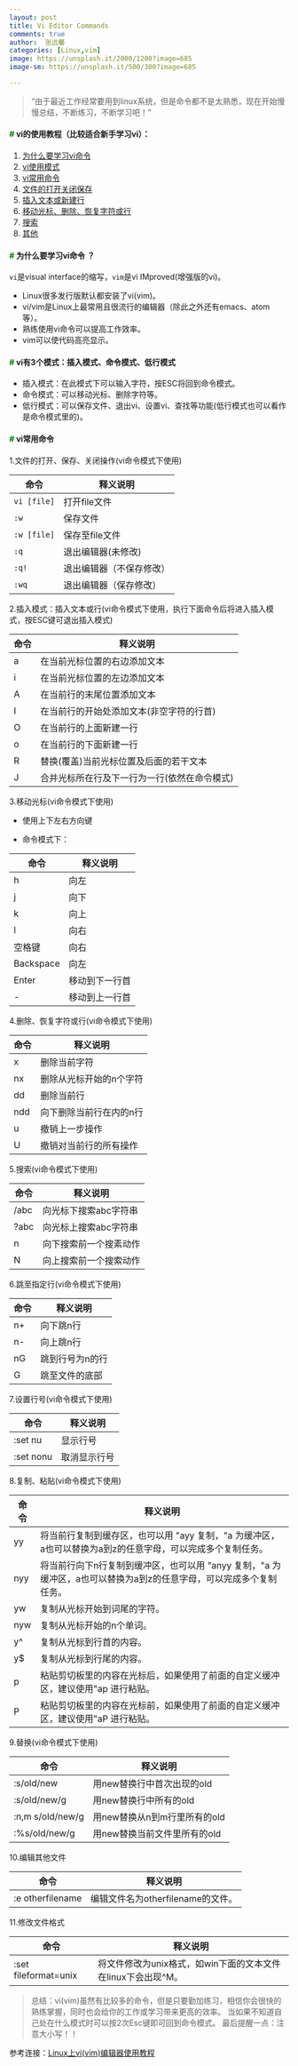 ```yaml
---
layout: post
title: Vi Editor Commands
comments: true
author:  张远馨
categories: [Linux,vim]
image: https://unsplash.it/2000/1200?image=685
image-sm: https://unsplash.it/500/300?image=685

---
```


> “由于最近工作经常要用到linux系统，但是命令都不是太熟悉，现在开始慢慢总结，不断练习，不断学习吧！” 

    
#### <a name="1" style="color:green;cursor: pointer">#</a> vi的使用教程（比较适合新手学习vi）：
    
1. [为什么要学习vi命令](#1)
1. [vi使用模式](#2)
1. [vi常用命令](#3)
1. [文件的打开关闭保存](#4)
1. [插入文本或新建行](#5)
1. [移动光标、删除、恢复字符或行](#6)
1. [搜索](#7)
1. [其他](#8)

#### <a name="1" style="color:green;cursor: pointer">#</a> 为什么要学习vi命令 ？

`vi`是visual interface的缩写，`vim`是vi IMproved(增强版的vi)。
    
- Linux很多发行版默认都安装了vi(vim)。
- vi/vim是Linux上最常用且很流行的编辑器（除此之外还有emacs、atom等）。
- 熟练使用vi命令可以提高工作效率。
- vim可以使代码高亮显示。


#### <a name="2" style="color:green;cursor: pointer">#</a> vi有3个模式：插入模式、命令模式、低行模式

- 插入模式：在此模式下可以输入字符，按ESC将回到命令模式。
- 命令模式：可以移动光标、删除字符等。
- 低行模式：可以保存文件、退出vi、设置vi、查找等功能(低行模式也可以看作是命令模式里的)。

#### <a name="3" style="color:green;cursor: pointer">#</a> vi常用命令

1.<a name="4" style="color:black;text-decoration:none"></a>文件的打开、保存、关闭操作(vi命令模式下使用)

| 命令 |释义说明|
| --- |  ---  |
|`vi [file]` |打开file文件|
|`:w`        |保存文件|
|`:w [file]` |保存至file文件|
|`:q`        |退出编辑器(未修改)|
|`:q!`       |退出编辑器（不保存修改）|
|`:wq`       |退出编辑器（保存修改）|

    
2.<a name="5" style="color:black;text-decoration:none"></a>插入模式：插入文本或行(vi命令模式下使用，执行下面命令后将进入插入模式，按ESC键可退出插入模式)

命令|释义说明
---|------------
a  |在当前光标位置的右边添加文本
i  |在当前光标位置的左边添加文本
A  |在当前行的末尾位置添加文本
I  |在当前行的开始处添加文本(非空字符的行首)
O  |在当前行的上面新建一行
o  |在当前行的下面新建一行
R  |替换(覆盖)当前光标位置及后面的若干文本
J  |合并光标所在行及下一行为一行(依然在命令模式)

    
3.<a name="5" style="color:black;text-decoration:none"></a>移动光标(vi命令模式下使用)

- 使用上下左右方向键

- 命令模式下：

命令           |释义说明
--------------|------------
h             |向左
j             |向下
k             |向上
l             |向右
空格键         |向右
Backspace     |向左
Enter         |移动到下一行首
-             |移动到上一行首

4.<a name="6" style="color:black;text-decoration:none"></a>删除、恢复字符或行(vi命令模式下使用)

命令   |释义说明
------|------------
x     |删除当前字符
nx    |删除从光标开始的n个字符
dd    |删除当前行
ndd   |向下删除当前行在内的n行
u     |撤销上一步操作
U     |撤销对当前行的所有操作

5.<a name="7" style="color:black;text-decoration:none"></a>搜索(vi命令模式下使用)

命令   |释义说明
------|------------
/abc  |向光标下搜索abc字符串
?abc  |向光标上搜索abc字符串
n     |向下搜索前一个搜素动作
N     |向上搜索前一个搜索动作

6.<a name="8" style="color:black;text-decoration:none"></a>跳至指定行(vi命令模式下使用)

命令   |释义说明
------|------------
n+    |向下跳n行
n-    |向上跳n行
nG    |跳到行号为n的行
G     |跳至文件的底部

7.<a name="9" style="color:black;text-decoration:none"></a>设置行号(vi命令模式下使用)

命令       |释义说明
----------|------------
:set nu   |显示行号
:set nonu |取消显示行号

8.<a name="10" style="color:black;text-decoration:none"></a>复制、粘贴(vi命令模式下使用)

命令       |释义说明
----------|------------
yy        |将当前行复制到缓存区，也可以用 "ayy 复制，"a 为缓冲区，a也可以替换为a到z的任意字母，可以完成多个复制任务。
nyy       |将当前行向下n行复制到缓冲区，也可以用 "anyy 复制，"a 为缓冲区，a也可以替换为a到z的任意字母，可以完成多个复制任务。
yw        |复制从光标开始到词尾的字符。
nyw       |复制从光标开始的n个单词。
y^        |复制从光标到行首的内容。
y$        |复制从光标到行尾的内容。
p         |粘贴剪切板里的内容在光标后，如果使用了前面的自定义缓冲区，建议使用"ap 进行粘贴。
P         |粘贴剪切板里的内容在光标前，如果使用了前面的自定义缓冲区，建议使用"aP 进行粘贴。

9.<a name="11" style="color:black;text-decoration:none"></a>替换(vi命令模式下使用)

命令               |释义说明
------------------|------------
:s/old/new        |用new替换行中首次出现的old
:s/old/new/g      |用new替换行中所有的old
:n,m s/old/new/g  |用new替换从n到m行里所有的old
:%s/old/new/g     |用new替换当前文件里所有的old

10.<a name="12" style="color:black;text-decoration:none"></a>编辑其他文件

命令                 |释义说明
--------------------|------------
:e otherfilename    |编辑文件名为otherfilename的文件。

11.<a name="13" style="color:black;text-decoration:none"></a>修改文件格式

命令                    |释义说明
-----------------------|------------
:set fileformat=unix   |将文件修改为unix格式，如win下面的文本文件在linux下会出现^M。


> 总结：vi(vim)虽然有比较多的命令，但是只要勤加练习，相信你会很快的熟练掌握，同时也会给你的工作或学习带来更高的效率。
> 当如果不知道自己处在什么模式时可以按2次Esc键即可回到命令模式。
> 最后提醒一点：注意大小写！！

参考连接：[Linux上vi(vim)编辑器使用教程](http://www.vpser.net/manage/vi.html)